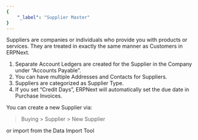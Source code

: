 ```yaml
---
{
	"_label": "Supplier Master"
}
---
```

Suppliers are companies or individuals who provide you with products or services. They are treated in exactly the same manner as Customers in ERPNext.

1. Separate Account Ledgers are created for the Supplier in the Company under “Accounts Payable”.
1. You can have multiple Addresses and Contacts for Suppliers.
1. Suppliers are categorized as Supplier Type.
1. If you set “Credit Days”, ERPNext will automatically set the due date in Purchase Invoices.

You can create a new Supplier via:

> Buying > Supplier > New Supplier

or import from the Data Import Tool

